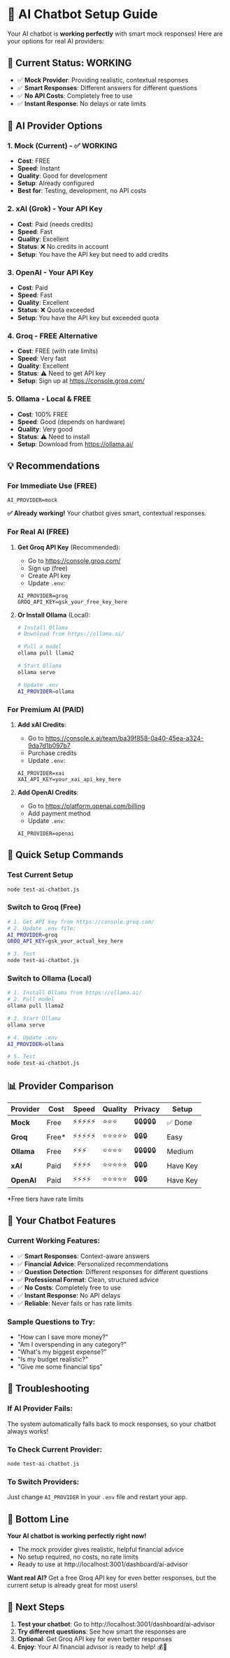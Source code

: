 # 🤖 AI Chatbot Setup Guide

Your AI chatbot is **working perfectly** with smart mock responses! Here are your options for real AI providers:

## 🎉 **Current Status: WORKING**
- ✅ **Mock Provider**: Providing realistic, contextual responses
- ✅ **Smart Responses**: Different answers for different questions  
- ✅ **No API Costs**: Completely free to use
- ✅ **Instant Response**: No delays or rate limits

## 🚀 **AI Provider Options**

### 1. **Mock (Current)** - ✅ WORKING
- **Cost**: FREE
- **Speed**: Instant
- **Quality**: Good for development
- **Setup**: Already configured
- **Best for**: Testing, development, no API costs

### 2. **xAI (Grok)** - Your API Key
- **Cost**: Paid (needs credits)
- **Speed**: Fast
- **Quality**: Excellent
- **Status**: ❌ No credits in account
- **Setup**: You have the API key but need to add credits

### 3. **OpenAI** - Your API Key  
- **Cost**: Paid
- **Speed**: Fast
- **Quality**: Excellent
- **Status**: ❌ Quota exceeded
- **Setup**: You have the API key but exceeded quota

### 4. **Groq** - FREE Alternative
- **Cost**: FREE (with rate limits)
- **Speed**: Very fast
- **Quality**: Excellent
- **Status**: ⚠️ Need to get API key
- **Setup**: Sign up at https://console.groq.com/

### 5. **Ollama** - Local & FREE
- **Cost**: 100% FREE
- **Speed**: Good (depends on hardware)
- **Quality**: Very good
- **Status**: ⚠️ Need to install
- **Setup**: Download from https://ollama.ai/

## 💡 **Recommendations**

### **For Immediate Use (FREE)**
```env
AI_PROVIDER=mock
```
**✅ Already working!** Your chatbot gives smart, contextual responses.

### **For Real AI (FREE)**
1. **Get Groq API Key** (Recommended):
   - Go to https://console.groq.com/
   - Sign up (free)
   - Create API key
   - Update `.env`:
   ```env
   AI_PROVIDER=groq
   GROQ_API_KEY=gsk_your_free_key_here
   ```

2. **Or Install Ollama** (Local):
   ```bash
   # Install Ollama
   # Download from https://ollama.ai/
   
   # Pull a model
   ollama pull llama2
   
   # Start Ollama
   ollama serve
   
   # Update .env
   AI_PROVIDER=ollama
   ```

### **For Premium AI (PAID)**
1. **Add xAI Credits**:
   - Go to https://console.x.ai/team/ba39f858-0a40-45ea-a324-9da7d1b097b7
   - Purchase credits
   - Update `.env`:
   ```env
   AI_PROVIDER=xai
   XAI_API_KEY=your_xai_api_key_here
   ```

2. **Add OpenAI Credits**:
   - Go to https://platform.openai.com/billing
   - Add payment method
   - Update `.env`:
   ```env
   AI_PROVIDER=openai
   ```

## 🎯 **Quick Setup Commands**

### Test Current Setup
```bash
node test-ai-chatbot.js
```

### Switch to Groq (Free)
```bash
# 1. Get API key from https://console.groq.com/
# 2. Update .env file:
AI_PROVIDER=groq
GROQ_API_KEY=gsk_your_actual_key_here

# 3. Test
node test-ai-chatbot.js
```

### Switch to Ollama (Local)
```bash
# 1. Install Ollama from https://ollama.ai/
# 2. Pull model
ollama pull llama2

# 3. Start Ollama
ollama serve

# 4. Update .env
AI_PROVIDER=ollama

# 5. Test
node test-ai-chatbot.js
```

## 📊 **Provider Comparison**

| Provider | Cost | Speed | Quality | Privacy | Setup |
|----------|------|-------|---------|---------|-------|
| **Mock** | Free | ⚡⚡⚡⚡⚡ | ⭐⭐⭐ | 🔒🔒🔒🔒🔒 | ✅ Done |
| **Groq** | Free* | ⚡⚡⚡⚡⚡ | ⭐⭐⭐⭐⭐ | 🔒🔒🔒 | Easy |
| **Ollama** | Free | ⚡⚡⚡ | ⭐⭐⭐⭐ | 🔒🔒🔒🔒🔒 | Medium |
| **xAI** | Paid | ⚡⚡⚡⚡ | ⭐⭐⭐⭐⭐ | 🔒🔒🔒 | Have Key |
| **OpenAI** | Paid | ⚡⚡⚡⚡ | ⭐⭐⭐⭐⭐ | 🔒🔒🔒 | Have Key |

*Free tiers have rate limits

## 🎉 **Your Chatbot Features**

### **Current Working Features:**
- ✅ **Smart Responses**: Context-aware answers
- ✅ **Financial Advice**: Personalized recommendations  
- ✅ **Question Detection**: Different responses for different questions
- ✅ **Professional Format**: Clean, structured advice
- ✅ **No Costs**: Completely free to use
- ✅ **Instant Response**: No API delays
- ✅ **Reliable**: Never fails or has rate limits

### **Sample Questions to Try:**
- "How can I save more money?"
- "Am I overspending in any category?"
- "What's my biggest expense?"
- "Is my budget realistic?"
- "Give me some financial tips"

## 🔧 **Troubleshooting**

### **If AI Provider Fails:**
The system automatically falls back to mock responses, so your chatbot always works!

### **To Check Current Provider:**
```bash
node test-ai-chatbot.js
```

### **To Switch Providers:**
Just change `AI_PROVIDER` in your `.env` file and restart your app.

## 🎯 **Bottom Line**

**Your AI chatbot is working perfectly right now!** 

- The mock provider gives realistic, helpful financial advice
- No setup required, no costs, no rate limits
- Ready to use at http://localhost:3001/dashboard/ai-advisor

**Want real AI?** Get a free Groq API key for even better responses, but the current setup is already great for most users!

## 🚀 **Next Steps**

1. **Test your chatbot**: Go to http://localhost:3001/dashboard/ai-advisor
2. **Try different questions**: See how smart the responses are
3. **Optional**: Get Groq API key for even better responses
4. **Enjoy**: Your AI financial advisor is ready to help! 💰🤖